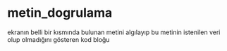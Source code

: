 # metin_dogrulama
ekranın belli bir kısmında bulunan metini algılayıp bu metinin istenilen veri olup olmadığını gösteren kod bloğu
